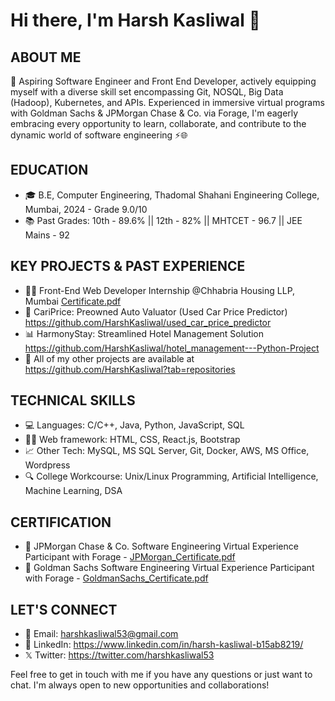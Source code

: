 #                                                                                    Hi there, I'm Harsh Kasliwal 👋

## ABOUT ME

🚀 Aspiring Software Engineer and Front End Developer, actively equipping myself with a diverse skill set encompassing Git, NOSQL, Big Data (Hadoop), Kubernetes, and APIs. Experienced in immersive virtual programs with Goldman Sachs & JPMorgan Chase & Co. via Forage, I'm eagerly embracing every opportunity to learn, collaborate, and contribute to the dynamic world of software engineering ⚡️🌐 

## EDUCATION

- 🎓 B.E, Computer Engineering, Thadomal Shahani Engineering College, Mumbai, 2024 - Grade 9.0/10
- 📚 Past Grades: 10th - 89.6% || 12th - 82% || MHTCET - 96.7 || JEE Mains - 92

## KEY PROJECTS & PAST EXPERIENCE

- 👨‍💻 Front-End Web Developer Internship @Chhabria Housing LLP, Mumbai [Certificate.pdf](https://github.com/HarshKasliwal/HarshKasliwal/files/12445184/Certificate.pdf)
- 🚗 CariPrice: Preowned Auto Valuator (Used Car Price Predictor) https://github.com/HarshKasliwal/used_car_price_predictor
- 📊 HarmonyStay: Streamlined Hotel Management Solution https://github.com/HarshKasliwal/hotel_management---Python-Project
- 🧐 All of my other projects are available at https://github.com/HarshKasliwal?tab=repositories

## TECHNICAL SKILLS 

- 💻 Languages: C/C++, Java, Python, JavaScript, SQL
- 👨‍💻 Web framework: HTML, CSS, React.js, Bootstrap
- 📈 Other Tech: MySQL, MS SQL Server, Git, Docker, AWS, MS Office, Wordpress
- 🔍 College Workcourse: Unix/Linux Programming, Artificial Intelligence, Machine Learning, DSA

## CERTIFICATION

- 🏅 JPMorgan Chase & Co. Software Engineering Virtual Experience Participant with Forage - [JPMorgan_Certificate.pdf](https://github.com/HarshKasliwal/HarshKasliwal/files/12445191/JPMorgan_Certificate.pdf)
- 🏅 Goldman Sachs Software Engineering Virtual Experience Participant with Forage - [GoldmanSachs_Certificate.pdf](https://github.com/HarshKasliwal/HarshKasliwal/files/12445195/GoldmanSachs_Certificate.pdf)

## LET'S CONNECT

- 📧 Email: harshkasliwal53@gmail.com
- 💼 LinkedIn: https://www.linkedin.com/in/harsh-kasliwal-b15ab8219/
- 𝕏  Twitter: https://twitter.com/harshkasliwal53

Feel free to get in touch with me if you have any questions or just want to chat. I'm always open to new opportunities and collaborations! <br />



